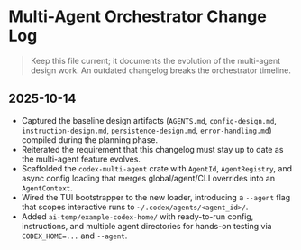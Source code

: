 # Multi-Agent Orchestrator Change Log

> Keep this file current; it documents the evolution of the multi-agent design work. An outdated changelog breaks the orchestrator timeline.

## 2025-10-14
- Captured the baseline design artifacts (`AGENTS.md`, `config-design.md`, `instruction-design.md`, `persistence-design.md`, `error-handling.md`) compiled during the planning phase.
- Reiterated the requirement that this changelog must stay up to date as the multi-agent feature evolves.
- Scaffolded the `codex-multi-agent` crate with `AgentId`, `AgentRegistry`, and async config loading that merges global/agent/CLI overrides into an `AgentContext`.
- Wired the TUI bootstrapper to the new loader, introducing a `--agent` flag that scopes interactive runs to `~/.codex/agents/<agent_id>/`.
- Added `ai-temp/example-codex-home/` with ready-to-run config, instructions, and multiple agent directories for hands-on testing via `CODEX_HOME=...` and `--agent`.
